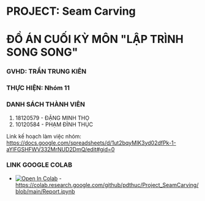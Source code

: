 # PROJECT: Seam Carving

# ĐỒ ÁN CUỐI KỲ MÔN "LẬP TRÌNH SONG SONG"
### GVHD: TRẦN TRUNG KIÊN
### THỰC HIỆN: Nhóm 11
### DANH SÁCH THÀNH VIÊN
 1. 18120579 - ĐẶNG MINH THỌ
 2. 10120584 - PHẠM ĐÌNH THỤC

Link kế hoạch làm việc nhóm: https://docs.google.com/spreadsheets/d/1ut2bqyMlK3yd02dfPk-1-aYlFGSHFWV332MrNUD2DmQ/edit#gid=0

### LINK GOOGLE COLAB 
- [![Open In Colab](https://colab.research.google.com/assets/colab-badge.svg)](https://colab.research.google.com/github/pdthuc/Project_SeamCarving/blob/main/Report.ipynb) - https://colab.research.google.com/github/pdthuc/Project_SeamCarving/blob/main/Report.ipynb

